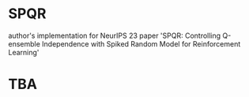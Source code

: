 # SPQR
author's implementation for NeurIPS 23 paper 'SPQR: Controlling Q-ensemble Independence with Spiked Random Model for Reinforcement Learning'

# TBA
